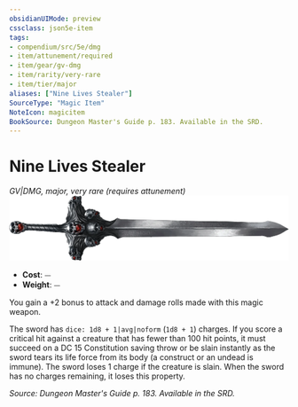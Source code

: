 ```yaml
---
obsidianUIMode: preview
cssclass: json5e-item
tags:
- compendium/src/5e/dmg
- item/attunement/required
- item/gear/gv-dmg
- item/rarity/very-rare
- item/tier/major
aliases: ["Nine Lives Stealer"]
SourceType: "Magic Item"
NoteIcon: magicitem
BookSource: Dungeon Master's Guide p. 183. Available in the SRD.
---
```

# Nine Lives Stealer
*GV|DMG, major, very rare (requires attunement)*  
![](https://raw.githubusercontent.com/5etools-mirror-2/5etools-img/main/items/DMG/Nine%20Lives%20Stealer.webp#right)  

- **Cost**: ⏤
- **Weight**: ⏤

You gain a +2 bonus to attack and damage rolls made with this magic weapon.

The sword has `dice: 1d8 + 1|avg|noform` (`1d8 + 1`) charges. If you score a critical hit against a creature that has fewer than 100 hit points, it must succeed on a DC 15 Constitution saving throw or be slain instantly as the sword tears its life force from its body (a construct or an undead is immune). The sword loses 1 charge if the creature is slain. When the sword has no charges remaining, it loses this property.

*Source: Dungeon Master's Guide p. 183. Available in the SRD.*